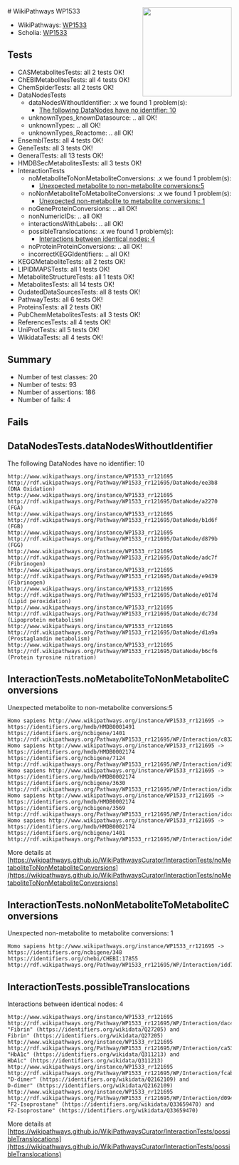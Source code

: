 <img style="float: right; width: 200px" src="https://upload.wikimedia.org/wikipedia/commons/thumb/8/83/Wplogo_with_text_500.png/640px-Wplogo_with_text_500.png" />
# WikiPathways WP1533

* WikiPathways: [WP1533](https://wikipathways.org/pathways/WP1533)
* Scholia: [WP1533](https://scholia.toolforge.org/wikipathways/WP1533)
## Tests
* CASMetabolitesTests: all 2 tests OK!
* ChEBIMetabolitesTests: all 4 tests OK!
* ChemSpiderTests: all 2 tests OK!
* DataNodesTests
    * dataNodesWithoutIdentifier: .x we found 1 problem(s):
        * [The following DataNodes have no identifier: 10](#8792c490)
    * unknownTypes_knownDatasource: .. all OK!
    * unknownTypes: .. all OK!
    * unknownTypes_Reactome: .. all OK!
* EnsemblTests: all 4 tests OK!
* GeneTests: all 3 tests OK!
* GeneralTests: all 13 tests OK!
* HMDBSecMetabolitesTests: all 3 tests OK!
* InteractionTests
    * noMetaboliteToNonMetaboliteConversions: .x we found 1 problem(s):
        * [Unexpected metabolite to non-metabolite conversions:5](#a27bf371)
    * noNonMetaboliteToMetaboliteConversions: .x we found 1 problem(s):
        * [Unexpected non-metabolite to metabolite conversions: 1](#4b4cfabf)
    * noGeneProteinConversions: .. all OK!
    * nonNumericIDs: .. all OK!
    * interactionsWithLabels: .. all OK!
    * possibleTranslocations: .x we found 1 problem(s):
        * [Interactions between identical nodes: 4](#1c118209)
    * noProteinProteinConversions: .. all OK!
    * incorrectKEGGIdentifiers: .. all OK!
* KEGGMetaboliteTests: all 2 tests OK!
* LIPIDMAPSTests: all 1 tests OK!
* MetaboliteStructureTests: all 1 tests OK!
* MetabolitesTests: all 14 tests OK!
* OudatedDataSourcesTests: all 8 tests OK!
* PathwayTests: all 6 tests OK!
* ProteinsTests: all 2 tests OK!
* PubChemMetabolitesTests: all 3 tests OK!
* ReferencesTests: all 4 tests OK!
* UniProtTests: all 5 tests OK!
* WikidataTests: all 4 tests OK!


## Summary

* Number of test classes: 20
* Number of tests: 93
* Number of assertions: 186
* Number of fails: 4

## Fails

<a name="8792c490" />

## DataNodesTests.dataNodesWithoutIdentifier

The following DataNodes have no identifier: 10
```
http://www.wikipathways.org/instance/WP1533_rr121695 http://rdf.wikipathways.org/Pathway/WP1533_rr121695/DataNode/ee3b8 (DNA Oxidation)
http://www.wikipathways.org/instance/WP1533_rr121695 http://rdf.wikipathways.org/Pathway/WP1533_rr121695/DataNode/a2270 (FGA)
http://www.wikipathways.org/instance/WP1533_rr121695 http://rdf.wikipathways.org/Pathway/WP1533_rr121695/DataNode/b1d6f (FGB)
http://www.wikipathways.org/instance/WP1533_rr121695 http://rdf.wikipathways.org/Pathway/WP1533_rr121695/DataNode/d879b (FGG)
http://www.wikipathways.org/instance/WP1533_rr121695 http://rdf.wikipathways.org/Pathway/WP1533_rr121695/DataNode/adc7f (Fibrinogen)
http://www.wikipathways.org/instance/WP1533_rr121695 http://rdf.wikipathways.org/Pathway/WP1533_rr121695/DataNode/e9439 (Fibrinogen)
http://www.wikipathways.org/instance/WP1533_rr121695 http://rdf.wikipathways.org/Pathway/WP1533_rr121695/DataNode/e017d (Lipid peroxidation)
http://www.wikipathways.org/instance/WP1533_rr121695 http://rdf.wikipathways.org/Pathway/WP1533_rr121695/DataNode/dc73d (Lipoprotein metabolism)
http://www.wikipathways.org/instance/WP1533_rr121695 http://rdf.wikipathways.org/Pathway/WP1533_rr121695/DataNode/d1a9a (Prostaglandin metabolism)
http://www.wikipathways.org/instance/WP1533_rr121695 http://rdf.wikipathways.org/Pathway/WP1533_rr121695/DataNode/b6cf6 (Protein tyrosine nitration)
```

<a name="a27bf371" />

## InteractionTests.noMetaboliteToNonMetaboliteConversions

Unexpected metabolite to non-metabolite conversions:5
```
Homo sapiens http://www.wikipathways.org/instance/WP1533_rr121695 -> https://identifiers.org/hmdb/HMDB0001491 https://identifiers.org/ncbigene/1401 http://rdf.wikipathways.org/Pathway/WP1533_rr121695/WP/Interaction/c8326
Homo sapiens http://www.wikipathways.org/instance/WP1533_rr121695 -> https://identifiers.org/hmdb/HMDB0002174 https://identifiers.org/ncbigene/7124 http://rdf.wikipathways.org/Pathway/WP1533_rr121695/WP/Interaction/id933b9fdc
Homo sapiens http://www.wikipathways.org/instance/WP1533_rr121695 -> https://identifiers.org/hmdb/HMDB0002174 https://identifiers.org/ncbigene/3630 http://rdf.wikipathways.org/Pathway/WP1533_rr121695/WP/Interaction/idbd316b42
Homo sapiens http://www.wikipathways.org/instance/WP1533_rr121695 -> https://identifiers.org/hmdb/HMDB0002174 https://identifiers.org/ncbigene/3569 http://rdf.wikipathways.org/Pathway/WP1533_rr121695/WP/Interaction/idccfc7228
Homo sapiens http://www.wikipathways.org/instance/WP1533_rr121695 -> https://identifiers.org/hmdb/HMDB0002174 https://identifiers.org/ncbigene/1401 http://rdf.wikipathways.org/Pathway/WP1533_rr121695/WP/Interaction/ide54eefdb
```

More details at [https://wikipathways.github.io/WikiPathwaysCurator/InteractionTests/noMetaboliteToNonMetaboliteConversions](https://wikipathways.github.io/WikiPathwaysCurator/InteractionTests/noMetaboliteToNonMetaboliteConversions)

<a name="4b4cfabf" />

## InteractionTests.noNonMetaboliteToMetaboliteConversions

Unexpected non-metabolite to metabolite conversions: 1
```
Homo sapiens http://www.wikipathways.org/instance/WP1533_rr121695 -> https://identifiers.org/ncbigene/348 https://identifiers.org/chebi/CHEBI:17855 http://rdf.wikipathways.org/Pathway/WP1533_rr121695/WP/Interaction/idd7fac72d
```

<a name="1c118209" />

## InteractionTests.possibleTranslocations

Interactions between identical nodes: 4
```
http://www.wikipathways.org/instance/WP1533_rr121695 http://rdf.wikipathways.org/Pathway/WP1533_rr121695/WP/Interaction/dac45 "Fibrin" (https://identifiers.org/wikidata/Q27205) and 
Fibrin" (https://identifiers.org/wikidata/Q27205)
http://www.wikipathways.org/instance/WP1533_rr121695 http://rdf.wikipathways.org/Pathway/WP1533_rr121695/WP/Interaction/ca531 "HbA1c" (https://identifiers.org/wikidata/Q311213) and 
HbA1c" (https://identifiers.org/wikidata/Q311213)
http://www.wikipathways.org/instance/WP1533_rr121695 http://rdf.wikipathways.org/Pathway/WP1533_rr121695/WP/Interaction/fcab9 "D-dimer" (https://identifiers.org/wikidata/Q2162109) and 
D-dimer" (https://identifiers.org/wikidata/Q2162109)
http://www.wikipathways.org/instance/WP1533_rr121695 http://rdf.wikipathways.org/Pathway/WP1533_rr121695/WP/Interaction/d0949 "F2-Isoprostane" (https://identifiers.org/wikidata/Q33659470) and 
F2-Isoprostane" (https://identifiers.org/wikidata/Q33659470)
```

More details at [https://wikipathways.github.io/WikiPathwaysCurator/InteractionTests/possibleTranslocations](https://wikipathways.github.io/WikiPathwaysCurator/InteractionTests/possibleTranslocations)

